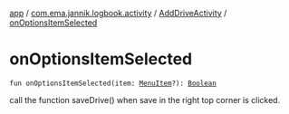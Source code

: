 [app](../../index.md) / [com.ema.jannik.logbook.activity](../index.md) / [AddDriveActivity](index.md) / [onOptionsItemSelected](./on-options-item-selected.md)

# onOptionsItemSelected

`fun onOptionsItemSelected(item: `[`MenuItem`](https://developer.android.com/reference/android/view/MenuItem.html)`?): `[`Boolean`](https://kotlinlang.org/api/latest/jvm/stdlib/kotlin/-boolean/index.html)

call the function saveDrive() when save in the right top corner is clicked.

